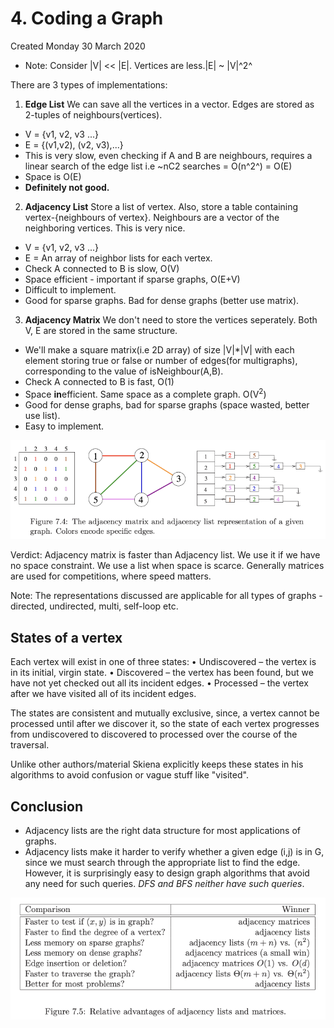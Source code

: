 # 4. Coding a Graph
Created Monday 30 March 2020

* Note: Consider |V| << |E|. Vertices are less.|E| ~ |V|^2^

There are 3 types of implementations:
1. **Edge List**
We can save all the vertices in a vector. Edges are stored as 2-tuples of neighbours(vertices).
* V = {v1, v2, v3 ...}
* E = {(v1,v2), (v2, v3),...}
* This is very slow, even checking if A and B are neighbours, requires a linear search of the edge list i.e ~nC2 searches = O(n^2^) = O(E)
* Space is O(E)
* __Definitely not good.__


2. **Adjacency List** 
Store a list of vertex. Also, store a table containing vertex-{neighbours of vertex}. Neighbours are a vector of the neighboring vertices. This is very nice.

* V = {v1, v2, v3 ...}
* E = An array of neighbor lists for each vertex.
* Check A connected to B is slow, O(V)
* Space efficient - important if sparse graphs, O(E+V)
* Difficult to implement.
* Good for sparse graphs. Bad for dense graphs (better use matrix).


3. **Adjacency Matrix**
We don't need to store the vertices seperately. Both V, E are stored in the same structure.

* We'll make a square matrix(i.e 2D array) of size |V|\*|V| with each element storing true or false or number of edges(for multigraphs), corresponding to the value of isNeighbour(A,B).
* Check A connected to B is fast, O(1)
* Space **in**efficient. Same space as a complete graph. O(V<sup>2</sup>)
* Good for dense graphs, bad for sparse graphs (space wasted, better use list).
* Easy to implement.


![](../../../../../../assets/4._Coding_a_Graph-image-1-89bd6112.png)

Verdict: Adjacency matrix is faster than Adjacency list. We use it if we have no space constraint. We use a list when space is scarce. Generally matrices are used for competitions, where speed matters.

Note: The representations discussed are applicable for all types of graphs - directed, undirected, multi, self-loop etc.

## States of a vertex
Each vertex will exist in one of three states:
• Undiscovered – the vertex is in its initial, virgin state.
• Discovered – the vertex has been found, but we have not yet checked out all its incident edges.
• Processed – the vertex after we have visited all of its incident edges.

The states are consistent and mutually exclusive, since, a vertex cannot be processed until after we discover it, so the state of each vertex progresses from undiscovered to discovered to processed over the course of the traversal.

Unlike other authors/material Skiena explicitly keeps these states in his algorithms to avoid confusion or vague stuff like "visited".

## Conclusion
- Adjacency lists are the right data structure for most applications of graphs.
- Adjacency lists make it harder to verify whether a given edge (i,j) is in G, since we must search through the appropriate list to find the edge. However, it is surprisingly easy to design graph algorithms that avoid any need for such queries. *DFS and BFS neither have such queries*.

![](../../../../../../assets/4._Coding_a_Graph-image-2-89bd6112.png)

